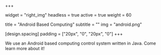 +++

widget = "right_img"
headless = true
active = true
weight = 60

title = "Android Based Computing"
subtitle = ""
img = "android.png"

[design.spacing]
padding = ["20px", "0", "20px", "0"]
+++

We use an Android based computing control system written in Java. Come
learn more about it!
